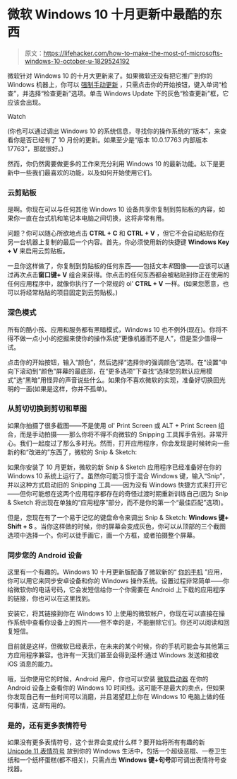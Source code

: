 # 微软 Windows 10 十月更新中最酷的东西

> 原文：<https://lifehacker.com/how-to-make-the-most-of-microsofts-windows-10-october-u-1829524192>

微软针对 Windows 10 的十月大更新来了。如果微软还没有把它推广到你的 Windows 机器上，你可以 [强制手动更新](https://blogs.windows.com/windowsexperience/2018/10/02/how-to-get-the-windows-10-october-2018-update/) ，只需点击你的开始按钮，键入单词“检查”，并选择“检查更新”选项。单击 Windows Update 下的灰色“检查更新”框，它应该会出现。

Watch

(你也可以通过调出 Windows 10 的系统信息，寻找你的操作系统的“版本”，来查看你是否已经有了 10 月份的更新。如果至少是“版本 10.0.17763 内部版本 17763”，那就很好。)

然而，你仍然需要做更多的工作来充分利用 Windows 10 的最新功能。以下是更新中一些我们最喜欢的功能，以及如何开始使用它们。

### 云剪贴板

是啊。你现在可以与任何其他 Windows 10 设备共享你复制到剪贴板的内容，如果你一直在台式机和笔记本电脑之间切换，这将非常有用。

问题？你可以随心所欲地点击 **CTRL + C** 和 **CTRL + V** ，但它不会自动粘贴你在另一台机器上复制的最后一个内容。首先，你必须使用新的快捷键 **Windows Key + V** 来启用云剪贴板。

一旦你这样做了，你复制到剪贴板的任何东西——包括文本*和*图像——应该可以通过再次点击**窗口键+ V** 组合来获得。你点击的任何东西都会被粘贴到你正在使用的任何应用程序中，就像你执行了一个常规的 ol' **CTRL + V** 一样。(如果您愿意，也可以将经常粘贴的项目固定到云剪贴板。)

### 深色模式

所有的酷小孩、应用和服务都有黑暗模式，Windows 10 也不例外(现在)。你将不得不做一点小小的挖掘来使你的操作系统“更像机器而不是人”，但是至少值得一试。

点击你的开始按钮，输入“颜色”，然后选择“选择你的强调颜色”选项。在“设置”中向下滚动到“颜色”屏幕的最底部，在“更多选项”下查找“选择您的默认应用模式”选“黑暗”用怪异的声音说些什么。如果你不喜欢微软的实现，准备好切换回光明的一面(如果是这样，你并不孤单)。

### 从剪切切换到剪切和草图

如果你拍摄了很多截图——不是使用 ol' Print Screen 或 ALT + Print Screen 组合，而是手动拍摄——那么你将不得不向微软的 Snipping 工具挥手告别。非常开心。我们一起度过了那么多时光。然而，打开应用程序，你会发现是时候转向一些新的和“改进的”东西了，微软的 Snip & Sketch:

如果你安装了 10 月更新，微软的新 Snip & Sketch 应用程序已经准备好在你的 Windows 10 系统上运行了。虽然你可能习惯于混合 Windows 键，输入“Snip”，并以这种方式启动旧的 Snipping 工具——因为没有 Windows 快捷方式来打开它——但你可能想在这两个应用程序都存在的奇怪过渡时期重新训练自己(因为 Snip & Sketch 将出现在单独的“应用程序”部分，而不是你的第一个“最佳匹配”选项)。

但是，您现在有了一个易于记忆的键盘命令来调出 Snip & Sketch: **Windows 键+ Shift + S** 。当你这样做的时候，你的屏幕会变成灰色，你可以从顶部的三个截图选项中选择一个。你可以徒手画它，画一个方框，或者拍摄整个屏幕。

### 同步您的 Android 设备

这里有一个有趣的。Windows 10 十月更新版配备了微软新的“ [你的手机](https://www.microsoft.com/en-us/windows/phones) ”应用，你可以用它来同步安卓设备和你的 Windows 操作系统。设置过程非常简单——你给微软你的电话号码，它会发短信给你一个你需要在 Android 上下载的应用程序的链接，你也可以在这里找到。

安装它，将其链接到你在 Windows 10 上使用的微软帐户，你现在可以直接在操作系统中查看你设备上的照片——但不幸的是，不能删除它们。你还可以阅读和回复短信。

目前就是这样，但微软已经表示，在未来的某个时候，你的手机可能会与其他第三方应用程序兼容。也许有一天我们甚至会得到圣杯:通过 Windows 发送和接收 iOS 消息的能力。

哦，当你使用它的时候，Android 用户，你也可以安装 [微软启动器](https://play.google.com/store/apps/details?id=com.microsoft.launcher&hl=en_US) 在你的 Android 设备上查看你的 Windows 10 时间线。这可能不是最大的卖点，但如果你发现自己有一些时间可以消磨，并且渴望赶上你在 Windows 10 电脑上做的任何事情，这*是*有用的。

### 是的，还有更多表情符号

如果没有更多表情符号，这个世界会变成什么样？要开始将所有有趣的新 [Unicode 11 表情符号](https://emojipedia.org/unicode-11.0/) 放到你的 Windows 生活中，包括一个超级恶棍、一卷卫生纸和一个纸杯蛋糕(都不相关)，只需点击 **Windows 键+句号**即可调出表情符号查找器。